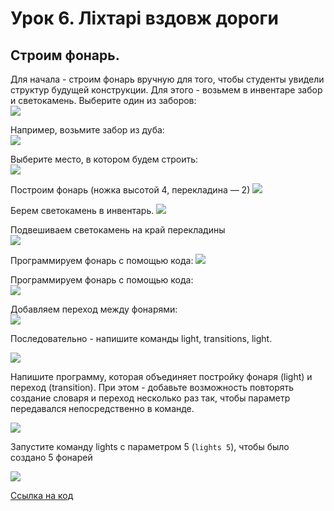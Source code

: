# Урок 6. Ліхтарі вздовж дороги

## Строим фонарь.

Для начала - строим фонарь вручную для того, чтобы студенты увидели структур будущей конструкции. Для этого - возьмем в инвентаре забор и светокамень. Выберите один из заборов:  
![](../../.gitbook/assets/Minecraft%20Education%20Edition%20%288%29.jpg)

Например, возьмите забор из дуба:  
![](../../.gitbook/assets/Minecraft%20Education%20Edition2%20%288%29.jpg)

Выберите место, в котором будем строить:  
![](../../.gitbook/assets/Minecraft%20Education%20Edition3%20%288%29.jpg)

Построим фонарь \(ножка высотой 4, перекладина — 2\) ![](../../.gitbook/assets/Minecraft%20Education%20Edition7%20%285%29.jpg)

Берем светокамень в инвентарь. ![](../../.gitbook/assets/Minecraft%20Education%20Edition8%20%284%29.jpg)

Подвешиваем светокамень на край перекладины  
![](../../.gitbook/assets/Minecraft%20Education%20Edition10%20%283%29.jpg)

Программируем фонарь с помощью кода: ![](../../.gitbook/assets/Minecraft%20Education%20Edition11%20%282%29.jpg)

Программируем фонарь с помощью кода:  
![](../../.gitbook/assets/light.gif)

Добавляем переход между фонарями:  
![](../../.gitbook/assets/Minecraft%20Education%20Edition12%20%281%29.jpg)

Последовательно - напишите команды light, transitions, light.

![](../../.gitbook/assets/light-transition.gif)

Напишите программу, которая объединяет постройку фонаря \(light\) и переход \(transition\). При этом - добавьте возможность повторять создание словаря и переход несколько раз так, чтобы параметр передавался непосредственно в команде.

![](../../.gitbook/assets/Minecraft%20Education%20Edition14%20%281%29.jpg)

Запустите команду lights с параметром 5 \(`lights 5`\), чтобы было создано 5 фонарей

![](../../.gitbook/assets/lights.gif)

[Ссылка на код](https://makecode.com/_RDiX3z1oRfc5)


